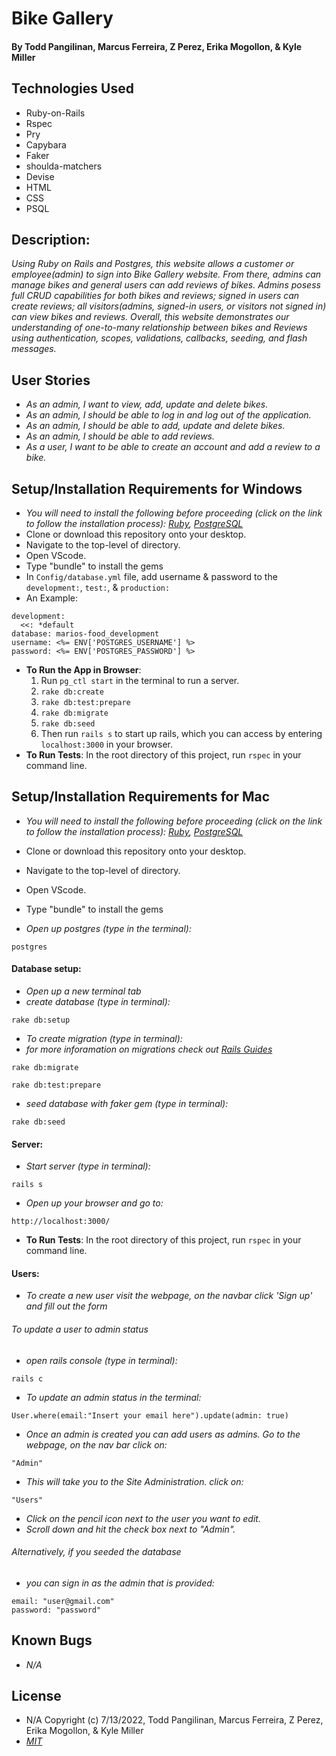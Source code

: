 # Bike Gallery

#### By Todd Pangilinan, Marcus Ferreira, Z Perez, Erika Mogollon, & Kyle Miller

## Technologies Used

* Ruby-on-Rails
* Rspec 
* Pry
* Capybara
* Faker 
* shoulda-matchers 
* Devise 
* HTML
* CSS
* PSQL 

## Description:
_Using Ruby on Rails and Postgres, this website allows a customer or employee(admin) to sign into Bike Gallery website. From there, admins can manage bikes and general users can add reviews of bikes. Admins posess full CRUD capabilities for both bikes and reviews; signed in users can create reviews; all visitors(admins, signed-in users, or visitors not signed in) can view bikes and reviews. Overall, this website demonstrates our understanding of one-to-many relationship between bikes and Reviews using authentication, scopes, validations, callbacks, seeding, and flash messages._

## User Stories

* _As an admin, I want to view, add, update and delete bikes._
* _As an admin, I should be able to log in and log out of the application._
* _As an admin, I should be able to add, update and delete bikes._
*  _As an admin, I should be able to add reviews._
* _As a user, I want to be able to create an account and add a review to a bike._


## Setup/Installation Requirements for Windows

* _You will need to install the following before proceeding (click on the link to follow the installation process):_
_[Ruby](https://www.ruby-lang.org/en/documentation/installation/),_
_[PostgreSQL](https://www.postgresql.org/docs/current/tutorial-install.html)_
* Clone or download this repository onto your desktop.
* Navigate to the top-level of directory.
* Open VScode.
* Type "bundle" to install the gems
* In `Config/database.yml` file, add username & password to the `development:`, `test:`, & `production:`
* An Example:  
```
development:
  <<: *default
database: marios-food_development
username: <%= ENV['POSTGRES_USERNAME'] %> 
password: <%= ENV['POSTGRES_PASSWORD'] %> 
```

* **To Run the App in Browser**: 
  1. Run `pg_ctl start` in the terminal to run a server. 
  2. `rake db:create`
  3. `rake db:test:prepare`
  4. `rake db:migrate`
  5. `rake db:seed`
  6. Then run `rails s` to start up rails, which you can access by entering `localhost:3000` in your browser.
* **To Run Tests**: In the root directory of this project, run `rspec` in your command line.

## Setup/Installation Requirements for Mac

* _You will need to install the following before proceeding (click on the link to follow the installation process):_
_[Ruby](https://www.ruby-lang.org/en/documentation/installation/),_
_[PostgreSQL](https://www.postgresql.org/docs/current/tutorial-install.html)_
* Clone or download this repository onto your desktop.
* Navigate to the top-level of directory.
* Open VScode.
* Type "bundle" to install the gems

* _Open up postgres (type in the terminal):_
```
postgres
```

#### Database setup:
* _Open up a new terminal tab_
* _create database (type in terminal):_
```
rake db:setup
```
* _To  create migration (type in terminal):_
* _for more inforamation on migrations check out [Rails Guides](https://guides.rubyonrails.org/active_record_migrations.html)_
```
rake db:migrate
```
```
rake db:test:prepare
```
* _seed database with faker gem (type in terminal):_
```
rake db:seed
```

#### Server:
* _Start server (type in terminal):_
```
rails s
```

* _Open up your browser and go to:_
```
http://localhost:3000/
```
* **To Run Tests**: In the root directory of this project, run `rspec` in your command line.

#### Users:

* _To create a new user visit the webpage, on the navbar click 'Sign up' and fill out the form_

###### _To update a user to admin status_
* _open rails console (type in terminal):_
```
rails c
```
* _To update an admin status in the terminal:_
```
User.where(email:"Insert your email here").update(admin: true)
```
* _Once an admin is created you can add users as admins. Go to the webpage, on the nav bar click on:_
```
"Admin"
```
* _This will take you to the Site Administration. click on:_
```
"Users"
```
* _Click on the pencil icon next to the user you want to edit._
* _Scroll down and hit the check box next to "Admin"._

###### Alternatively, if you seeded the database
* _you can sign in as the admin that is provided:_
```
email: "user@gmail.com"
password: "password"
```
## Known Bugs

- _N/A_

## License

- N/A Copyright (c) 7/13/2022, Todd Pangilinan, Marcus Ferreira, Z Perez, Erika Mogollon, & Kyle Miller
- _[MIT](https://opensource.org/licenses/MIT)_